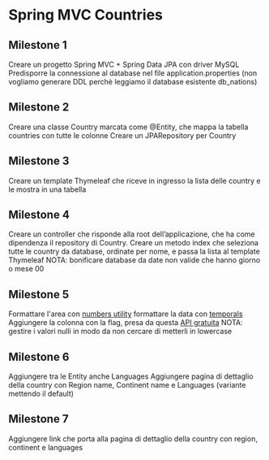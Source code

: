 # Spring MVC Countries
## Milestone 1
Creare un progetto Spring MVC + Spring Data JPA con driver MySQL
Predisporre la connessione al  database nel file application.properties (non vogliamo generare DDL perchè leggiamo il database esistente db_nations)
## Milestone 2
Creare una classe Country marcata come @Entity, che mappa la tabella countries con tutte le colonne
Creare un JPARepository per Country
## Milestone 3
Creare un template Thymeleaf che riceve in ingresso la lista delle country e le mostra in una tabella
## Milestone 4
Creare un controller che risponde alla root dell’applicazione, che ha come dipendenza il repository di Country.
Creare un metodo index che seleziona tutte le country da database, ordinate per nome,  e passa la lista al template Thymeleaf
NOTA: bonificare database da date non valide che hanno giorno o mese 00
## Milestone 5
Formattare l'area con [numbers utility](https://www.thymeleaf.org/apidocs/thymeleaf/2.0.15/org/thymeleaf/expression/Numbers.html) 
formattare la data con [temporals](https://www.baeldung.com/dates-in-thymeleaf)
Aggiungere la colonna con la flag, presa da questa [API gratuita](https://flagpedia.net/download/api)
NOTA: gestire i valori nulli in modo da non cercare di metterli in lowercase
## Milestone 6
Aggiungere tra le Entity anche Languages
Aggiungere pagina di dettaglio della country con Region name, Continent name e Languages (variante mettendo il default)
## Milestone 7
Aggiungere link che porta alla pagina di dettaglio della country con region, continent e languages

